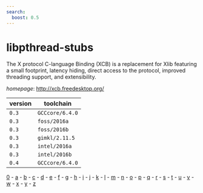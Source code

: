 ```yaml
---
search:
  boost: 0.5
---
```

# libpthread-stubs

The X protocol C-language Binding (XCB) is a replacement for Xlib featuring  a small footprint, latency hiding, direct access to the protocol, improved  threading support, and extensibility.

*homepage*: <http://xcb.freedesktop.org/>

version | toolchain
--------|----------
``0.3`` | ``GCCcore/6.4.0``
``0.3`` | ``foss/2016a``
``0.3`` | ``foss/2016b``
``0.3`` | ``gimkl/2.11.5``
``0.3`` | ``intel/2016a``
``0.3`` | ``intel/2016b``
``0.4`` | ``GCCcore/6.4.0``

[0](../0/index.md) - [a](../a/index.md) - [b](../b/index.md) - [c](../c/index.md) - [d](../d/index.md) - [e](../e/index.md) - [f](../f/index.md) - [g](../g/index.md) - [h](../h/index.md) - [i](../i/index.md) - [j](../j/index.md) - [k](../k/index.md) - [l](../l/index.md) - [m](../m/index.md) - [n](../n/index.md) - [o](../o/index.md) - [p](../p/index.md) - [q](../q/index.md) - [r](../r/index.md) - [s](../s/index.md) - [t](../t/index.md) - [u](../u/index.md) - [v](../v/index.md) - [w](../w/index.md) - [x](../x/index.md) - [y](../y/index.md) - [z](../z/index.md)

